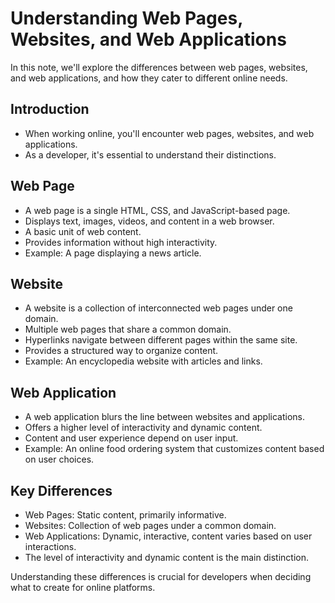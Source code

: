 # Understanding Web Pages, Websites, and Web Applications

In this note, we'll explore the differences between web pages, websites, and web applications, and how they cater to different online needs.

## Introduction

- When working online, you'll encounter web pages, websites, and web applications.
- As a developer, it's essential to understand their distinctions.

## Web Page

- A web page is a single HTML, CSS, and JavaScript-based page.
- Displays text, images, videos, and content in a web browser.
- A basic unit of web content.
- Provides information without high interactivity.
- Example: A page displaying a news article.

## Website

- A website is a collection of interconnected web pages under one domain.
- Multiple web pages that share a common domain.
- Hyperlinks navigate between different pages within the same site.
- Provides a structured way to organize content.
- Example: An encyclopedia website with articles and links.

## Web Application

- A web application blurs the line between websites and applications.
- Offers a higher level of interactivity and dynamic content.
- Content and user experience depend on user input.
- Example: An online food ordering system that customizes content based on user choices.

## Key Differences

- Web Pages: Static content, primarily informative.
- Websites: Collection of web pages under a common domain.
- Web Applications: Dynamic, interactive, content varies based on user interactions.
- The level of interactivity and dynamic content is the main distinction.

Understanding these differences is crucial for developers when deciding what to create for online platforms.
